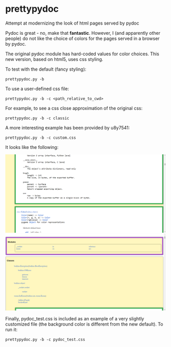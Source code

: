 # prettypydoc
Attempt at modernizing the look of html pages served by pydoc

Pydoc is great - no, make that **fantastic**.
However, I (and apparently other people) do not like the choice of colors
for the pages served in a browser by pydoc.

The original pydoc module has hard-coded values for color choices.
This new version, based on html5, uses css styling.

To test with the default (fancy styling):

    prettypydoc.py -b

To use a user-defined css file:

    prettypydoc.py -b -c <path_relative_to_cwd>

For example, to see a css close approximation of the original css:

    prettypydoc.py -b -c classic

A more interesting example has been provided by u8y7541:

    prettypydoc.py -b -c custom.css

It looks like the following:

![screenshot](Screenshot01.png)
![screenshot](Screenshot02.png)

Finally, pydoc_test.css is included as an example of a very slightly
customized file (the background color is different from the new default).
To run it:

    prettypydoc.py -b -c pydoc_test.css
